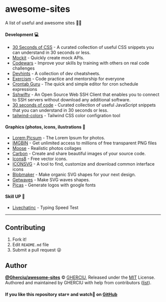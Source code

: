 # awesome-sites
A list of useful and awesome sites 📑😻

#### Development 💻
- [30 Seconds of CSS](https://30-seconds.github.io/30-seconds-of-css/) - A curated collection of useful CSS snippets you can understand in 30 seconds or less.
- [Mockit](https://mockit.netlify.com/) - Quickly create mock APIs.
- [Codewars](https://www.codewars.com/) - Improve your skills by training with others on real code challenges
- [Devhints](https://devhints.io/) - A collection of dev cheatsheets.
- [Exercism](https://exercism.io/) - Code practice and mentorship for everyone
- [Crontab Guru](https://crontab.guru) - The quick and simple editor for cron schedule expressions
- [Sshwifty](https://sshwifty.herokuapp.com/) - An Open Source Web SSH Client that enables you to connect to SSH servers without download any additional software.
- [30 seconds of code](https://www.30secondsofcode.org/) - Curated collection of useful JavaScript snippets that you can understand in 30 seconds or less.
- [tailwind-colors](https://tailwind-colors.meidev.co/) - Tailwind CSS color configration tool

#### Graphics (photos, icons, ilustrations 🤳
- [Lorem Picsum](https://picsum.photos/) - The Lorem Ipsum for photos.
- [IMGBIN](https://imgbin.com/) - Get unlimited access to millions of free transparent PNG files
- [Moose](https://photos.icons8.com/) - Realistic photos collages
- [Carbon](https://carbon.now.sh) - Create and share beautiful images of your source code.
- [Icons8](https://icons8.com/icons) - Free vector icons.
- [ICONSVG](https://iconsvg.xyz/) - A tool to find, customize and download common interface icons
- [Blobmaker](https://www.blobmaker.app/) - Make organic SVG shapes for your next design. 
- [Getwaves](https://getwaves.io/) - Make SVG waves shapes. 
- [Picas](https://picas.now.sh/) - Generate logos with google fonts

#### Skill UP 🚀
- [Livechatinc](https://www.livechatinc.com/typing-speed-test/#/) - Typing Speed Test

---

## Contributing

1. Fork it!
2. Edit `README.md` file
3. Submit a pull request 😜

## Author

**[@Gherciu/awesome-sites](https://github.com/Gherciu/awesome-sites)** © [GHERCIU](https://github.com/Gherciu), Released under the [MIT](https://github.com/Gherciu/awesome-sites/blob/master/LICENSE) License.<br>
Authored and maintained by GHERCIU with help from contributors ([list](https://github.com/Gherciu/awesome-sites/contributors)).

#### If you like this repository star⭐ and watch👀 on [GitHub](https://github.com/Gherciu/awesome-sites)
